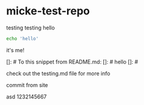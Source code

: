 # micke-test-repo

testing testing
hello

```bash
echo 'hello'
```

it's me!

[]: # To this snippet from README.md:
[]: # hello
[]: #

check out the testing.md file for more info

commit from site


asd 1232145667
